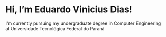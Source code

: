 <h1> Hi, I’m Eduardo Vinicius Dias! </h1>

  
I'm currently pursuing my undergraduate degree in Computer Engineering at Universidade Tecnológica Federal do Paraná
 
